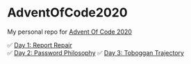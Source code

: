 # AdventOfCode2020

My personal repo for [Advent Of Code 2020](https://adventofcode.com/2020)

:white_check_mark: [Day 1: Report Repair](https://adventofcode.com/2020/day/1)  
:white_check_mark: [Day 2: Password Philosophy](https://adventofcode.com/2020/day/2)
:white_check_mark: [Day 3: Toboggan Trajectory](https://adventofcode.com/2020/day/3)